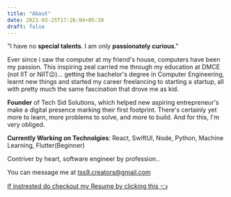 ```yaml
---
title: "About"
date: 2021-03-25T17:26:04+05:30
draft: false
---
```


"I have no **special talents**. I am only **passionately curious**."

Ever since i saw the computer at my friend's house, computers have been my passion. This inspiring zeal carried me through my education at DMCE (not IIT or NIIT😉)... getting the bachelor's degree in Computer Engineering, learnt new things and started my career freelancing to starting a startup, all with pretty much the same fascination that drove me as kid.

**Founder** of Tech Sid Solutions, which helped new aspiring entrepreneur's make a digital presence marking their first footprint. There's certainly yet more to learn, more problems to solve, and more to build. And for this, I'm very obliged.

**Currently Working on Technolgies**: React, SwiftUI, Node, Python, Machine Learning, Flutter(Beginner)

Contriver by heart, software engineer by profession..

You can message me at tss9.creators@gmail.com 

[If instrested do checkout my Resume by clicking this 👈](https://drive.google.com/file/d/17rge0vxwHTzPfmHMS0_xL9QvFY3rTkhU/view)